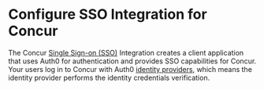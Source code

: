 # Configure SSO Integration for Concur

The Concur [Single Sign-on (SSO)](/sso) Integration creates a client application that uses Auth0 for authentication and provides SSO capabilities for Concur. Your users log in to Concur with Auth0 [identity providers](/identityproviders), which means the identity provider performs the identity credentials verification.
